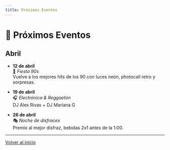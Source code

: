 ```yaml
---
title: Próximos Eventos
---
```


# 📆 Próximos Eventos

## Abril

- **12 de abril**  
  🎵 *Fiesta 90s*  
  Vuelve a los mejores hits de los 90 con luces neón, photocall retro y sorpresas.

- **19 de abril**  
  🎧 *Electrónica & Reggaetón*  
  DJ Alex Rivas + DJ Mariana G

- **26 de abril**  
  🎭 *Noche de disfraces*  
  Premio al mejor disfraz, bebidas 2x1 antes de la 1:00.

---

[Volver al inicio](index.md)
